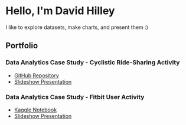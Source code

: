 # Hello, I'm David Hilley
I like to explore datasets, make charts, and present them :)
<!--
<a href="https://www.linkedin.com/in/david-hilley-51a892161/"><img src="https://img.shields.io/badge/-LinkedIn-0072b1?&style=for-the-badge&logo=linkedin&logoColor=white" /></a>

With experience in Mobility Technical Support, Intellectual Property, and Online Content Moderation, I have developed strong analytical skills and a keen eye for data.

## Objective

Now focused on coding, data analysis, and database management, I am seeking a Junior Data Analyst role to apply these skills in a data-driven environment.

## Skills

| Skill                                         | Associated Project         |
|-----------------------------------------------|----------------------------|
| R Studio & Kaggle Notebooks | <a href="https://www.kaggle.com/code/davidhilley/case-study-2">R Case Study</a>|

## Tools

### Data Analysis
<div>
   <img src="https://img.shields.io/badge/-Google%20BigQuery-4285F4?&style=for-the-badge&logo=Google%20BigQuery&logoColor=white" />
    <img src="https://img.shields.io/badge/-RStudio-75AADB?&style=for-the-badge&logo=RStudio&logoColor=white" />
    <img src="https://img.shields.io/badge/-Kaggle-20BEFF?&style=for-the-badge&logo=Kaggle&logoColor=white" />
</div>

## Certifications
<div>
<img src="https://img.shields.io/badge/-Google%20Data%20Analytics-4285F4?&style=for-the-badge&logo=Google&logoColor=white" />
</div>
-->
## Portfolio
### Data Analytics Case Study - Cyclistic Ride-Sharing Activity
- [GitHub Repository](https://github.com/davidhilley/Google_Case_Study1)
- [Slideshow Presentation](https://docs.google.com/presentation/d/1rpsH8ZpoorWeSfCcFgS2Xlb9gq0AmVYVQaZzRj6XjdE/edit?usp=sharing)
### Data Analytics Case Study - Fitbit User Activity
- [Kaggle Notebook](https://www.kaggle.com/code/davidhilley/case-study-2)
- [Slideshow Presentation](https://docs.google.com/presentation/d/1rpsH8ZpoorWeSfCcFgS2Xlb9gq0AmVYVQaZzRj6XjdE/)

